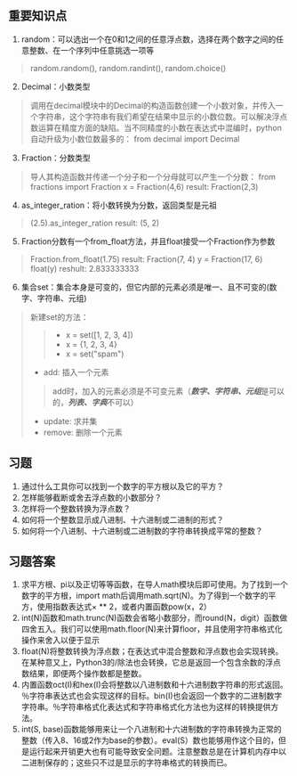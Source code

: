 ## 重要知识点
1. random：可以选出一个在0和1之间的任意浮点数，选择在两个数字之间的任意整数、在一个序列中任意挑选一项等
> random.random(), random.randint(), random.choice()
2. Decimal：小数类型
> 调用在decimal模块中的Decimal的构造函数创建一个小数对象，并传入一个字符串，这个字符串有我们希望在结果中显示的小数位数。可以解决浮点数运算在精度方面的缺陷。当不同精度的小数在表达式中混编时，python自动升级为小数位数最多的：
> from decimal import Decimal
3. Fraction：分数类型
> 导人其构造函数并传递一个分子和一个分母就可以产生一个分数：
> from fractions import Fraction
> x = Fraction(4,6)
> result: Fraction(2,3)
4. as_integer_ration：将小数转换为分数，返回类型是元祖
> (2.5).as_integer_ration
> result: (5, 2)
5. Fraction分数有一个from_float方法，并且float接受一个Fraction作为参数
> Fraction.from_float(1.75)
> result: Fraction(7, 4)
> y = Fraction(17, 6)
> float(y)
> reshult: 2.833333333
6. 集合set：集合本身是可变的，但它内部的元素必须是唯一、且不可变的(数字、字符串、元组)
> 新建set的方法：
> > - x = set([1, 2, 3, 4])
> > - x = {1, 2, 3, 4}
> > - x = set("spam")
> - add: 插入一个元素
> > add时，加入的元素必须是不可变元素（***数字、字符串、元组***是可以的，***列表、字典***不可以）
> - update: 求并集
> - remove: 删除一个元素


## 习题
1. 通过什么工具你可以找到一个数字的平方根以及它的平方？
2. 怎样能够截断或舍去浮点数的小数部分？
3. 怎样将一个整数转换为浮点数？
4. 如何将一个整数显示成八进制、十六进制或二进制的形式？
5. 如何将一个八进制、十六进制或二进制数的字符串转换成平常的整数？


## 习题答案
1. 求平方根、pi以及正切等等函数，在导人math模块后即可使用。为了找到一个数字的平方根，import math后调用math.sqrt(N)。为了得到一个数字的平方，使用指数表达式× ** 2，或者内置函数pow(x，2）
2. int(N)函数和math.trunc(N)函数会省略小数部分，而round(N，digit）函数做四舍五入。我们可以使用math.floor(N)来计算floor，并且使用字符串格式化操作来舍入以便于显示
3. float(N)将整数转换为浮点数；在表达式中混合整数和浮点数也会实现转换。在某种意又上，Python3的/除法也会转换，它总是返回一个包含余数的浮点数结果，即便两个操作数都是整数。
4. 内置函数oct(I)和hex(I)会将整数以八进制数和十六进制数字符串的形式返回。％字符串表达式也会实现这样的目标。bin(I)也会返回一个数字的二进制数字字符串。％字符串格式化表达式和字符串格式化方法也为这样的转换提供方法。
5. int(S, base)函数能够用来让一个八进制和十六进制数的字符串转换为正常的整数（传入8、16或2作为base的参数）。eval(S）数也能够用作这个目的，但是运行起来开销更大也有可能导致安全问题。注意整数总是在计算机内存中以二进制保存的；这些只不过是显示的字符串格式的转换而已。
